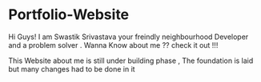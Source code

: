 # Portfolio-Website
Hi Guys! I am Swastik Srivastava your freindly neighbourhood Developer and a problem solver . Wanna Know about me ?? check it out !!!


This Website about me is still under building phase , The foundation is laid but many changes had to be done in it
